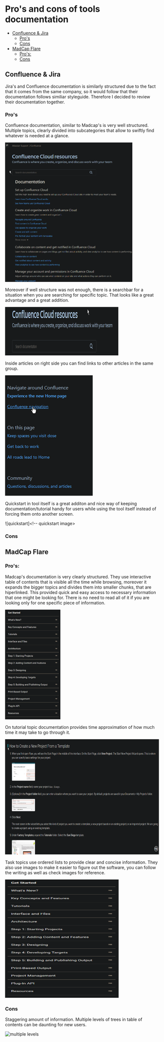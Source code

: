 # Pro's and cons of tools documentation <!-- omit in toc -->

- [Confluence & Jira](#confluence--jira)
  - [Pro's](#pros)
  - [Cons](#cons)
- [MadCap Flare](#madcap-flare)
  - [Pro's:](#pros-1)
  - [Cons](#cons-1)

## Confluence & Jira

Jira's and Confluence documentation is similarly structured due to the fact that it comes from the same company, so it would follow that their documentation follows similiar styleguide. Therefore I decided to review their documentation together.

### Pro's
Confluence documentation, similar to Madcap's is very well structured. Multiple topics, clearly divided into subcategories that allow to swiftly find whatever is needed at a glance.

<img src="../confluence&jira/comprehensive.png" width="417" height="455" />

Moreover if well structure was not enough, there is a searchbar for a situation when you are searching for specific topic. That looks like a great advantage and a great addition.

<img src="../confluence&jira/searchbar.png" width="371" height="158" />

Inside articles on right side you can find links to other articles in the same group.

<img src="../confluence&jira/sidebar.png" width="287" height="393" />

Quickstart in tool itself is a great additon and nice way of keeping documentation/tutorial handy for users while using the tool itself instead of forcing them onto another screen.

![quickstart]<!-- quickstart image>

### Cons



## MadCap Flare

### Pro's:

Madcap's documentation is very clearly structured. 
They use interactive table of contents that is visible all the time while browsing, moreover it expands the bigger topics and divides them into smaller chunks, that are hiperlinked. This provided quick and easy access to necessary information that one might be looking for. There is no need to read all of it if you are looking only for one specific piece of information.

<img src="../madcap_flare/Table_of_Contents.png" width="181" height="358" />

On tutorial topic documentation provides time approximation of how much time it may take to go through it.

<img src="../madcap_flare/images_and_clarity.png" width="738" height="376" />

Task topics use ordered lists to provide clear and concise information.
They also use images to make it easier to figure out the software, you can follow the writing as well as check images for reference.

<img src="../madcap_flare/Table_of_Contents.png" width="372" height="386" />

### Cons

Staggering amount of information.
Multiple levels of trees in table of contents can be daunting for new users.

![multiple levels](<!-- here goes multiple levels photo>)